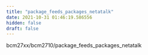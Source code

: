 ```yaml
---
title: "package_feeds_packages_netatalk"
date: 2021-10-31 01:46:19.586556
hidden: false
draft: false
---
```


bcm27xx/bcm2710/package_feeds_packages_netatalk

